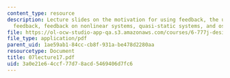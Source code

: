 ```yaml
---
content_type: resource
description: Lecture slides on the motivation for using feedback, the uses of (linear)
  feedback, feedback on nonlinear systems, quasi-static systems, and oscillators.
file: https://ol-ocw-studio-app-qa.s3.amazonaws.com/courses/6-777j-design-and-fabrication-of-microelectromechanical-devices-spring-2007/3a0e21e64ccf77d78acd5469406d7fc6_07lecture17.pdf
file_type: application/pdf
parent_uid: 1ae59ab1-84cc-cb8f-931a-be478d2280aa
resourcetype: Document
title: 07lecture17.pdf
uid: 3a0e21e6-4ccf-77d7-8acd-5469406d7fc6
---
```

